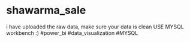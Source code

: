 # shawarma_sale
i have uploaded the raw data, make sure your data is clean
USE MYSQL workbench :)
#power_bi #data_visualization #MYSQL
